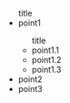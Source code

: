 <ul>title
    <li>point1</li>
      <ul>title
        <li>point1.1</li>
        <li>point1.2</li>
        <li>point1.3</li>
      </ul>
    <li>point2</li>
    <li>point3</li>
</ul>
